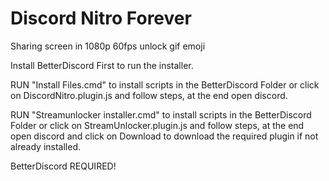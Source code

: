 # Discord Nitro Forever

Sharing screen in 1080p 60fps
unlock gif emoji

Install BetterDiscord First to run the installer.

RUN "Install Files.cmd" to install scripts in the BetterDiscord Folder or click on DiscordNitro.plugin.js and follow steps, at the end open discord.

RUN "Streamunlocker installer.cmd" to install scripts in the BetterDiscord Folder or click on StreamUnlocker.plugin.js and follow steps, at the end open discord and click on Download to download the required plugin if not already installed.

BetterDiscord REQUIRED!
